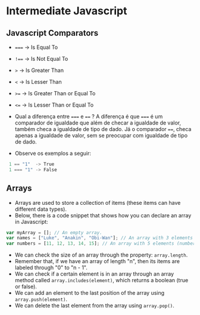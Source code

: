 # Intermediate Javascript

## Javascript Comparators
* ```===```  -> Is Equal To
* ```!==```  -> Is Not Equal To
* ```>```    -> Is Greater Than
* ```<```    -> Is Lesser Than
* ```>=```   -> Is Greater Than or Equal To
* ```<=```   -> Is Lesser Than or Equal To

* Qual a diferença entre ```===``` e ```==``` ? A diferença é que ```===``` é um comparador de igualdade que além de checar a igualdade de valor, também checa a igualdade de tipo de dado. Já o comparador ```==```, checa apenas a igualdade de valor, sem se preocupar com igualdade de tipo de dado.
* Observe os exemplos a seguir:
```javascript
 1 == "1"  -> True
 1 === "1" -> False
```

## Arrays
* Arrays are used to store a collection of items (these items can have different data types).
* Below, there is a code snippet that shows how you can declare an array in Javascript:
```javascript
var myArray = []; // An empty array.
var names = ["Luke", "Anakin", "Obi-Wan"]; // An array with 3 elements (strings).
var numbers = [11, 12, 13, 14, 15]; // An array with 5 elements (numbers).
```
* We can check the size of an array through the property: ```array.length```.
* Remember that, if we have an array of length "n", then its items are labeled through "0" to "n - 1".
* We can check if a certain element is in an array through an array method called ```array.includes(element)```, which returns a boolean (true or false).
* We can add an element to the last position of the array using ```array.push(element)```.
* We can delete the last element from the array using ```array.pop()```.
